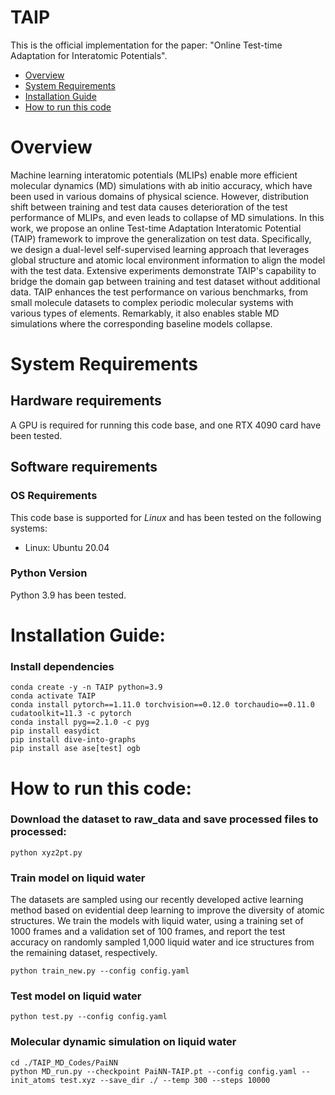 # TAIP


This is the official implementation for the paper: "Online Test-time Adaptation for Interatomic Potentials".


- [Overview](#overview)
- [System Requirements](#system-requirements)
- [Installation Guide](#installation-guide)
- [How to run this code](#how-to-run-this-code)

# Overview
Machine learning interatomic potentials (MLIPs) enable more efficient molecular dynamics (MD) simulations with ab initio accuracy, which have been used in various domains of physical science. However, distribution shift between training and test data causes deterioration of the test performance of MLIPs, and even leads to collapse of MD simulations. In this work, we propose an online Test-time Adaptation Interatomic Potential (TAIP) framework to improve the generalization on test data. Specifically, we design a dual-level self-supervised learning approach that leverages global structure and atomic local environment information to align the model with the test data. Extensive experiments demonstrate TAIP's capability to bridge the domain gap between training and test dataset without additional data. TAIP enhances the test performance on various benchmarks, from small molecule datasets to complex periodic molecular systems with various types of elements. Remarkably, it also enables stable MD simulations where the corresponding baseline models collapse.


# System Requirements
## Hardware requirements

A GPU is required for running this code base, and one RTX 4090 card have been tested.

## Software requirements
### OS Requirements
This code base is supported for *Linux* and has been tested on the following systems:
+ Linux: Ubuntu 20.04

### Python Version

Python 3.9 has been tested.

# Installation Guide:

### Install dependencies

```shell
conda create -y -n TAIP python=3.9
conda activate TAIP
conda install pytorch==1.11.0 torchvision==0.12.0 torchaudio==0.11.0 cudatoolkit=11.3 -c pytorch
conda install pyg==2.1.0 -c pyg
pip install easydict
pip install dive-into-graphs
pip install ase ase[test] ogb
```



# How to run this code:


### Download the dataset to raw_data and save processed files to processed:

```
python xyz2pt.py
```

### Train model on liquid water

The datasets are sampled using our recently developed active learning method based on evidential deep learning to improve the diversity of atomic structures. We train the models with liquid water, using a training set of 1000 frames and a validation set of 100 frames, and report the test accuracy on randomly sampled 1,000 liquid water and ice structures from the remaining dataset, respectively. 

```
python train_new.py --config config.yaml
```

### Test model on liquid water

```
python test.py --config config.yaml
```


### Molecular dynamic simulation on liquid water


```
cd ./TAIP_MD_Codes/PaiNN
python MD_run.py --checkpoint PaiNN-TAIP.pt --config config.yaml --init_atoms test.xyz --save_dir ./ --temp 300 --steps 10000
```

